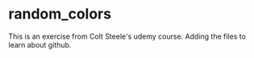 # random_colors
This is an exercise from Colt Steele's udemy course.
Adding the files to learn about github.
